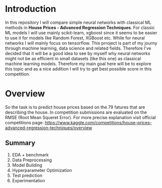 # Introduction
In this repository I will compare simple neural networks with classical ML methods in **House Prices - Advanced Regression Techniques**. For classic ML models I will use mainly scikit-learn, xgboost since it seems to be easier to use it for models like Random Forest, XGBoost etc. While for neural networks I will mainly focus on tensorflow. This prroject is part of my journy through machine learning, data science and related fields. Therefore I've decided that it will be a good idea to see by myself why neural networks might not be as efficient in small datasets (like this one) as classical machine learning models. Therefore my main goal here will be to explore this topic and as a nice addition I will try to get best possible score in this competition. 

# Overview
So the task is to predict house prices based on the 79 fatures that are describing the house. In competition submissions are evaluated on the RMSE (Root Mean Squeret Error). For more precise explanation visit official competitions page: https://www.kaggle.com/competitions/house-prices-advanced-regression-techniques/overview

## Summary 
1. EDA + benchmark
2. Data Preprocessing
3. Model Building
4. Hyperparameter Optimization
5. Test prediction
6. Experimentation 

